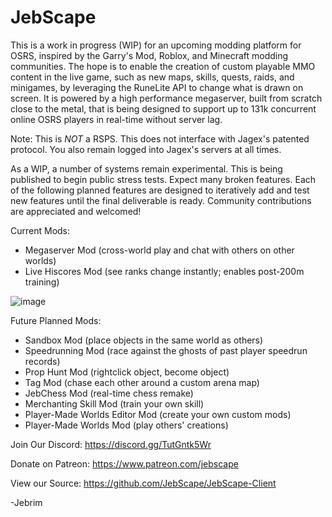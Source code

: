 # JebScape
This is a work in progress (WIP) for an upcoming modding platform for OSRS, inspired by the Garry's Mod, Roblox, and Minecraft modding communities. The hope is to enable the creation of custom playable MMO content in the live game, such as new maps, skills, quests, raids, and minigames, by leveraging the RuneLite API to change what is drawn on screen. It is powered by a high performance megaserver, built from scratch close to the metal, that is being designed to support up to 131k concurrent online OSRS players in real-time without server lag.

Note: This is *NOT* a RSPS. This does not interface with Jagex's patented protocol. You also remain logged into Jagex's servers at all times.

As a WIP, a number of systems remain experimental. This is being published to begin public stress tests. Expect many broken features. Each of the following planned features are designed to iteratively add and test new features until the final deliverable is ready. Community contributions are appreciated and welcomed!

Current Mods:
- Megaserver Mod (cross-world play and chat with others on other worlds)
- Live Hiscores Mod (see ranks change instantly; enables post-200m training)

![image](https://user-images.githubusercontent.com/112780479/219288264-7dbbdfea-4a4c-4cd3-b10d-fb49257ef1eb.png)

Future Planned Mods:
- Sandbox Mod (place objects in the same world as others)
- Speedrunning Mod (race against the ghosts of past player speedrun records)
- Prop Hunt Mod (rightclick object, become object)
- Tag Mod (chase each other around a custom arena map)
- JebChess Mod (real-time chess remake)
- Merchanting Skill Mod (train your own skill)
- Player-Made Worlds Editor Mod (create your own custom mods)
- Player-Made Worlds Mod (play others' creations)


Join Our Discord: https://discord.gg/TutGntk5Wr

Donate on Patreon: https://www.patreon.com/jebscape

View our Source: https://github.com/JebScape/JebScape-Client


-Jebrim
